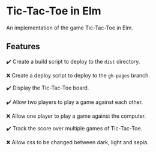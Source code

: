 # Tic-Tac-Toe in Elm

An implementation of the game Tic-Tac-Toe in Elm.

## Features

✔️ ️Create a build script to deploy to the `dist` directory.

❌ ️Create a deploy script to deploy to the `gh-pages` branch.

✔️ Display the Tic-Tac-Toe board.

✔️ Allow two players to play a game against each other.

❌ Allow one player to play a game against the computer.

✔️  Track the score over multiple games of Tic-Tac-Toe.

❌ Allow css to be changed between dark, light and sepia.
